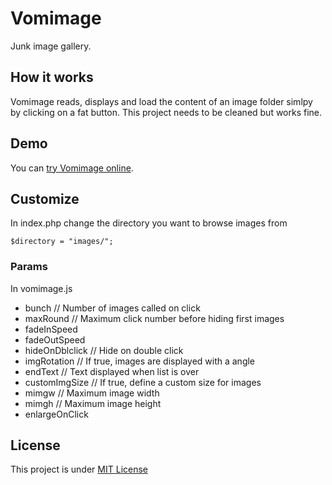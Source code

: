 # Vomimage

Junk image gallery.

## How it works
Vomimage reads, displays and load the content of an image folder simlpy by clicking on a fat button. This project needs to be cleaned but works fine.

## Demo

You can <a href="http://lab.raphaelbastide.com/tools/vomimage/demo/">try Vomimage online</a>.

## Customize
In index.php change the directory you want to browse images from

    $directory = "images/";

### Params
In vomimage.js

- bunch // Number of images called on click
- maxRound // Maximum click number before hiding first images
- fadeInSpeed
- fadeOutSpeed
- hideOnDblclick // Hide on double click
- imgRotation // If true, images are displayed with a angle
- endText // Text displayed when list is over
- customImgSize // If true, define a custom size for images
 - mimgw // Maximum image width 
 - mimgh // Maximum image height
 - enlargeOnClick

## License

This project is under <a href="http://raphael.mit-license.org/">MIT License</a>
